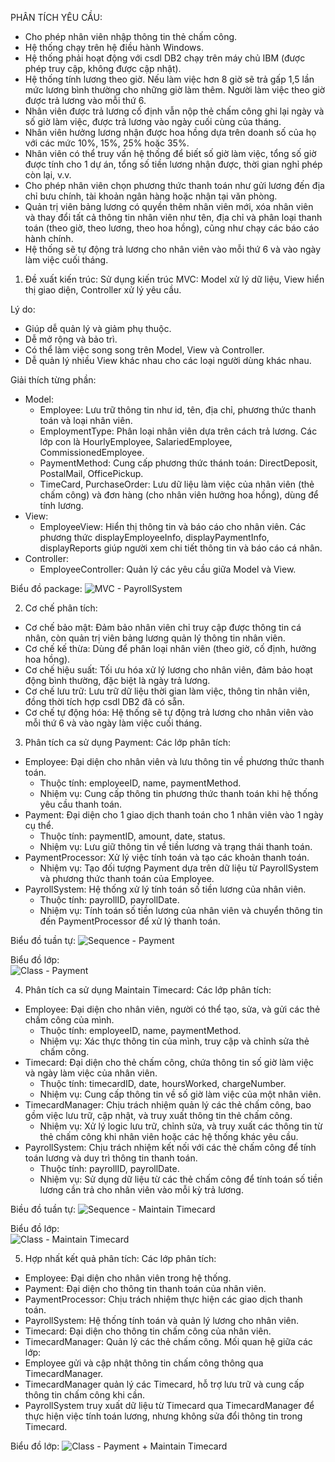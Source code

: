 PHÂN TÍCH YÊU CẦU:
  - Cho phép nhân viên nhập thông tin thẻ chấm công.
  - Hệ thống chạy trên hệ điều hành Windows.
  - Hệ thống phải hoạt động với csdl DB2 chạy trên máy chủ IBM (được phép truy cập, không được cập nhật).
  - Hệ thống tính lương theo giờ. Nếu làm việc hơn 8 giờ sẽ trả gấp 1,5 lần mức lương bình thường cho những giờ làm thêm. Người làm việc theo giờ được trả lương vào mỗi thứ 6.
  - Nhân viên được trả lương cố định vẫn nộp thẻ chấm công ghi lại ngày và số giờ làm việc, được trả lương vào ngày cuối cùng của tháng.
  - Nhân viên hưởng lương nhận được hoa hồng dựa trên doanh số của họ với các mức 10%, 15%, 25% hoặc 35%.
  - Nhân viên có thể truy vấn hệ thống để biết số giờ làm việc, tổng số giờ được tính cho 1 dự án, tổng số tiền lương nhận được, thời gian nghỉ phép còn lại, v.v.
  - Cho phép nhân viên chọn phương thức thanh toán như gửi lương đến địa chỉ bưu chính, tài khoản ngân hàng hoặc nhận tại văn phòng.
  - Quản trị viên bảng lương có quyền thêm nhân viên mới, xóa nhân viên và thay đổi tất cả thông tin nhân viên như tên, địa chỉ và phân loại thanh toán (theo giờ, theo lương, theo hoa hồng), cũng như chạy các báo cáo hành chính.
  - Hệ thống sẽ tự động trả lương cho nhân viên vào mỗi thứ 6 và vào ngày làm việc cuối tháng.

1. Đề xuất kiến trúc:
Sử dụng kiến trúc MVC: Model xử lý dữ liệu, View hiển thị giao diện, Controller xử lý yêu cầu.

Lý do:
  - Giúp dễ quản lý và giảm phụ thuộc.
  - Dễ mở rộng và bảo trì.
  - Có thể làm việc song song trên Model, View và Controller.
  - Dễ quản lý nhiều View khác nhau cho các loại người dùng khác nhau.
    
Giải thích từng phần:
  - Model:
      + Employee: Lưu trữ thông tin như id, tên, địa chỉ, phương thức thanh toán và loại nhân viên.
      + EmploymentType: Phân loại nhân viên dựa trên cách trả lương. Các lớp con là HourlyEmployee, SalariedEmployee, CommissionedEmployee.
      + PaymentMethod: Cung cấp phương thức thánh toán: DirectDeposit, PostalMail, OfficePickup.
      + TimeCard, PurchaseOrder: Lưu dữ liệu làm việc của nhân viên (thẻ chấm công) và đơn hàng (cho nhân viên hưởng hoa hồng), dùng để tính lương.
  - View:
      + EmployeeView: Hiển thị thông tin và báo cáo cho nhân viên. Các phương thức displayEmployeeInfo, displayPaymentInfo, displayReports giúp người xem chi tiết thông tin và báo cáo cá nhân.
  - Controller:
      + EmployeeController: Quản lý các yêu cầu giữa Model và View.

Biểu đồ package: 
![MVC - PayrollSystem](https://www.planttext.com/api/plantuml/png/b5NDRjim3BxxANpC3da1eoXQ90FQGzfWBTOpAp694Fr1ahiPMvwiXptINc5oOpkHBCKT3mPiVXB9Zn_fl-z_Rgm3ush12mra3riirz0OnVbJOnsAybTHbDvwvqfHvFvZsHdXO6tvLMYk6iGpnz5wn_soAfbqaVS115QbTOR9RUIwfTIWjHclJr6WT2jqEqMhy3MPGUj-RhIF5hv7O0ASr1mS-XjdNwgIglgLdq278ghxcGbSWA6ZkfV-ZkhZ6JdkL6tiYp9xfDFNhsj3Tc3nqL0qduznArGjtQNhuTNJ2iG5xUiv6GMQP2NCkYsHDuCayAT3IUCWqPadu60OqlyxjL12C6kPajCdSxK7sXcLhc4eP0O1hPw7DyLebeKbCqZS4hMop0r9fPNQPQByAF8LCFuf-EDcmmYk6TdNEdDWE36GCvzVvoWDCEd0aKwkVi_dKRSlGkCcNmIdUflEjH_2mPkKnKTLv_DKdCr4lzs-C_oHNMwHysYKMSrF8hcN6pMBfH4WEsQdWT-yT8op8z0XbVX2ITSkxM1DXEad8KS3El2KoScWK6yu0QerzKjY0hH5YSR3SkKTJHj5_FhlVaKP3beRIUAip9FO4zB9uDecTmGVYXi_K-sVyHy0003__mC0)

2. Cơ chế phân tích:
  - Cơ chế bảo mật: Đảm bảo nhân viên chỉ truy cập được thông tin cá nhân, còn quản trị viên bảng lương quản lý thông tin nhân viên.
  - Cơ chế kế thừa: Dùng để phân loại nhân viên (theo giờ, cố định, hưởng hoa hồng).
  - Cơ chế hiệu suất: Tối ưu hóa xử lý lương cho nhân viên, đảm bảo hoạt động bình thường, đặc biệt là ngày trả lương.
  - Cơ chế lưu trữ: Lưu trữ dữ liệu thời gian làm việc, thông tin nhân viên, đồng thời tích hợp csdl DB2 đã có sẵn.
  - Cơ chế tự động hóa: Hệ thống sẽ tự động trả lương cho nhân viên vào mỗi thứ 6 và vào ngày làm việc cuối tháng.
    
3. Phân tích ca sử dụng Payment:
Các lớp phân tích:
  - Employee: Đại diện cho nhân viên và lưu thông tin về phương thức thanh toán.
      + Thuộc tính: employeeID, name, paymentMethod.
      + Nhiệm vụ: Cung cấp thông tin phương thức thanh toán khi hệ thống yêu cầu thanh toán.
  - Payment: Đại diện cho 1 giao dịch thanh toán cho 1 nhân viên vào 1 ngày cụ thể.
      + Thuộc tính: paymentID, amount, date, status.
      + Nhiệm vụ: Lưu giữ thông tin về tiền lương và trạng thái thanh toán.
  - PaymentProcessor: Xử lý việc tính toán và tạo các khoản thanh toán.
      + Nhiệm vụ: Tạo đối tượng Payment dựa trên dữ liệu từ PayrollSystem và phương thức thanh toán của Employee.
  - PayrollSystem: Hệ thống xử lý tính toán số tiền lương của nhân viên.
      + Thuộc tính: payrollID, payrollDate.
      + Nhiệm vụ: Tính toán số tiền lương của nhân viên và chuyển thông tin đến PaymentProcessor để xử lý thanh toán.

Biểu đồ tuần tự:
![Sequence - Payment](https://www.planttext.com/api/plantuml/png/Z99D3eCW48Ntd6BYIfDw0HTDk-YkJKmy0O59DG4nC2uyMnSzKgzGgDXgVqpPpUDzxm7XThdk775BlLQC2p8MAb6Zx1NAqXg1pW5ta3n5Y6h2kDHD2_aMIZvOerGrE49Tm2CkQj6SPcnX2jH1TyeCY0MSaQRXs3Zovcc4_3CUPrR6mA_rQB-hiQKJKcsapmx4Mdutzp_StqlUCC6Lw1Kdz7fiUKD69cJ7Lp5sXiczDdrBYyA55rwynooELM5CfoVPVCHbywWVHuWN_hEv6zMfEcCxR6NuF7S0003__mC0)

Biểu đồ lớp:  
![Class - Payment](https://www.planttext.com/api/plantuml/png/R59BJiCm4Dtd5AEkg4Gku0MgH5YmGAhe2QnaW4Z-fFQuKeGu6GkEn1MOD6DJGxFmuirxCs_UvFlpQnT91qhMDBtHCSA3dOoV4U6z0VvQG04UEmMZ8q6TjgZWG65qhm9DUhRew0dfpG-bzj58u_rQBds5NhVLrYT72bwCrnaRDF6eZby1s36bM4q7c8BlCKQPShDLSFBZy6_yVgNv83u0-e3SEklojge4SLkRuiR25Nr4DsIrx5Gerrm4RynXZeJsCee5hQCGiAktPx_QzCcibg_OtURmU6QvPTlU_HcjOCDHdCO1os7MmssQcYZIEZjMF-CnOQHSEyjgqeLo4ToVS_xbxpYtvRVx0G00__y30000)

4. Phân tích ca sử dụng Maintain Timecard:
Các lớp phân tích:
  - Employee: Đại diện cho nhân viên, người có thể tạo, sửa, và gửi các thẻ chấm công của mình.
      + Thuộc tính: employeeID, name, paymentMethod.
      + Nhiệm vụ: Xác thực thông tin của mình, truy cập và chỉnh sửa thẻ chấm công.
  - Timecard: Đại diện cho thẻ chấm công, chứa thông tin số giờ làm việc và ngày làm việc của nhân viên.
      + Thuộc tính: timecardID, date, hoursWorked, chargeNumber.
      + Nhiệm vụ: Cung cấp thông tin về số giờ làm việc của một nhân viên.
  - TimecardManager: Chịu trách nhiệm quản lý các thẻ chấm công, bao gồm việc lưu trữ, cập nhật, và truy xuất thông tin thẻ chấm công.
      + Nhiệm vụ: Xử lý logic lưu trữ, chỉnh sửa, và truy xuất các thông tin từ thẻ chấm công khi nhân viên hoặc các hệ thống khác yêu cầu.
  - PayrollSystem: Chịu trách nhiệm kết nối với các thẻ chấm công để tính toán lương và duy trì thông tin thanh toán.
      + Thuộc tính: payrollID, payrollDate.
      + Nhiệm vụ: Sử dụng dữ liệu từ các thẻ chấm công để tính toán số tiền lương cần trả cho nhân viên vào mỗi kỳ trả lương.

Biều đồ tuần tự:
![Sequence - Maintain Timecard](https://www.planttext.com/api/plantuml/png/R951JiCm44NtFiKiGMhKVOHGfT8b2BK8rXDxQAtQiHcFaN8s5Xo9As17fL5Gjdx_lndRFr_VcoJ8ahrJg2Kmx7nqOI02J40-gbYerJPYB_1YFMbayuWz7ebhHFnYOaHwXfvnuE3SOKX2llAOb2eJeBalbXRsz94f2KY0BHCAhNV6JaObVapgTX73ZIbdApY5pEajy9dC2lG9-KXFsNV4jrLmrpIZuThIeygiSwnrCrlea3k_lC0hEblpSrPWJAL6lPa6l9SdlTmSjkXqTYWsz4h5z6VRax2bpya63oXu2PHzsckHgifJUSmE4na8_R-EsfJXzIz_0G00__y30000)

Biểu đồ lớp:  
![Class - Maintain Timecard](https://www.planttext.com/api/plantuml/png/Z5BDJeGm4BxtAIQS95dYdOFP0nuyh36YyJnBPu5iVqWf9iJuP1vy95_1ihGLTZMH0u6lq-yly_NnkUqj6Zj8mIg1VG-tiXDw988t1kx9W3nmL-JGAkjHXP9oAArfLUsX3aT9okx8DfglpW3wOIzR-zHAgj3mA-i_SWXGciEhRZbxPzv7E8W-mfsr3uxM-IZSsmED7ap_eisH7Fj1Q0oJLOEcflj1xib4TnToErHOa_6g09KXnnsDXpBosDDcOM4pgtlTz2UT9niwlYJxkuLvl2RxJ-6bL8pqWAFHGfHZRqd66hiPNRVemM9TfakFeXg4-tTSlrX8GyDEC-vDbjrSj9b3KfusuFhvL472pYUMjwRn6K_OEiJvr2CXdsf0E6WJKYHiIufF6_qD003__mC0)

5. Hợp nhất kết quả phân tích:
Các lớp phân tích:
  - Employee: Đại diện cho nhân viên trong hệ thống.
  - Payment: Đại diện cho thông tin thanh toán của nhân viên.
  - PaymentProcessor: Chịu trách nhiệm thực hiện các giao dịch thanh toán.
  - PayrollSystem: Hệ thống tính toán và quản lý lương cho nhân viên.
  - Timecard: Đại diện cho thông tin chấm công của nhân viên.
  - TimecardManager: Quản lý các thẻ chấm công.
Mối quan hệ giữa các lớp:
  - Employee gửi và cập nhật thông tin chấm công thông qua TimecardManager.
  - TimecardManager quản lý các Timecard, hỗ trợ lưu trữ và cung cấp thông tin chấm công khi cần.
  - PayrollSystem truy xuất dữ liệu từ Timecard qua TimecardManager để thực hiện việc tính toán lương, nhưng không sửa đổi thông tin trong Timecard.
    
Biểu đồ lớp:
![Class - Payment + Maintain Timecard](https://www.planttext.com/api/plantuml/png/Z5FBJiCm4BpdArOvjL8ZxZwW7igXXwAAWZYxpf96-17PwqeLuiiuy4dy0axZf35f9NA8al7kp7Yy_ldwNZhYbhoIcP3SENXGZJGdHFZ883m5O0JMAmQrfeXghf31ZcojgmWr_AHGqmRfOCfa3S3vlQhfkLOek2rd53yOzD2SmT7KPVQPHH_RZcsm4TbJ5rmPhud1cpISqi8Lfs2mVKyujzO8TCxOI0xGT4XSdqKArZTSCsUDbBkJ8rHZYosQMepWo4udARWKNeR_m3NhCsP3_FD-KuDcdzGWruUOwfMfK047uwrxDVOTopGeSU2smaUlzcY7uvh8RRZc5LwY4XO3zt2IK-UBaOL5fnvrvvVZZcI-ASTajyUYAw-G_YaybWfR6eQwAEudEsEGxyxZUVTojfDdVol6NMrvX-TPEWOtk9ym98j7RDtnQpsJgGnDQrrJ7RpqqvndIzHbUqj_0G00__y30000)
